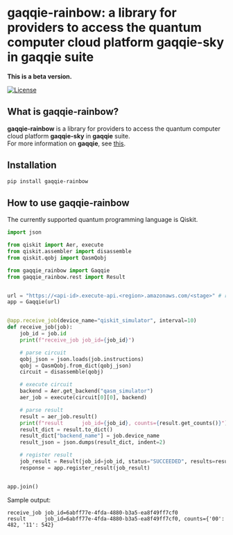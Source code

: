 # gaqqie-rainbow: a library for providers to access the quantum computer cloud platform gaqqie-sky in gaqqie suite

**This is a beta version.**

[![License](https://img.shields.io/github/license/gaqqie/gaqqie-rainbow.svg?style=flat)](https://opensource.org/licenses/Apache-2.0)


## What is **gaqqie-rainbow**?

**gaqqie-rainbow** is a library for providers to access the quantum computer cloud platform **gaqqie-sky** in **gaqqie** suite.  
For more information on **gaqqie**, see [this](https://github.com/gaqqie/gaqqie).


## Installation

```bash
pip install gaqqie-rainbow
```


## How to use gaqqie-rainbow

The currently supported quantum programming language is Qiskit.

```python
import json

from qiskit import Aer, execute
from qiskit.assembler import disassemble
from qiskit.qobj import QasmQobj

from gaqqie_rainbow import Gaqqie
from gaqqie_rainbow.rest import Result


url = "https://<api-id>.execute-api.<region>.amazonaws.com/<stage>" # rewrite to the endpoint URL of the provier API
app = Gaqqie(url)


@app.receive_job(device_name="qiskit_simulator", interval=10)
def receive_job(job):
    job_id = job.id
    print(f"receive_job job_id={job_id}")

    # parse circuit
    qobj_json = json.loads(job.instructions)
    qobj = QasmQobj.from_dict(qobj_json)
    circuit = disassemble(qobj)

    # execute circuit
    backend = Aer.get_backend("qasm_simulator")
    aer_job = execute(circuit[0][0], backend)

    # parse result
    result = aer_job.result()
    print(f"result      job_id={job_id}, counts={result.get_counts()}")
    result_dict = result.to_dict()
    result_dict["backend_name"] = job.device_name
    result_json = json.dumps(result_dict, indent=2)

    # register result
    job_result = Result(job_id=job_id, status="SUCCEEDED", results=result_json)
    response = app.register_result(job_result)


app.join()
```

Sample output:
```
receive_job job_id=6abff77e-4fda-4880-b3a5-ea8f49ff7cf0
result      job_id=6abff77e-4fda-4880-b3a5-ea8f49ff7cf0, counts={'00': 482, '11': 542}
```

